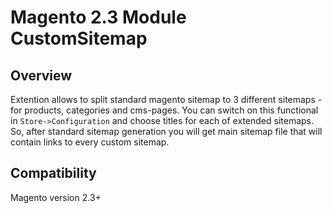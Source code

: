 # Magento 2.3 Module CustomSitemap

## Overview

Extention allows to split standard magento sitemap to 3 different sitemaps - for products, categories and cms-pages. You can switch on this functional in `Store->Configuration` and choose titles for each of extended sitemaps. So, after standard sitemap generation you will get main sitemap file that will contain links to every custom sitemap. 

## Сompatibility

Magento version 2.3+
